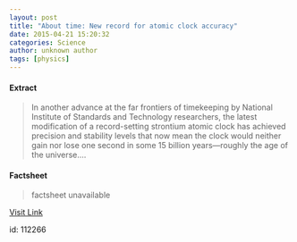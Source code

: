```yaml
---
layout: post
title: "About time: New record for atomic clock accuracy"
date: 2015-04-21 15:20:32
categories: Science
author: unknown author
tags: [physics]
---
```



#### Extract
>In another advance at the far frontiers of timekeeping by National Institute of Standards and Technology researchers, the latest modification of a record-setting strontium atomic clock has achieved precision and stability levels that now mean the clock would neither gain nor lose one second in some 15 billion years—roughly the age of the universe....

#### Factsheet
>factsheet unavailable

[Visit Link](http://phys.org/news348834022.html)

id:  112266
